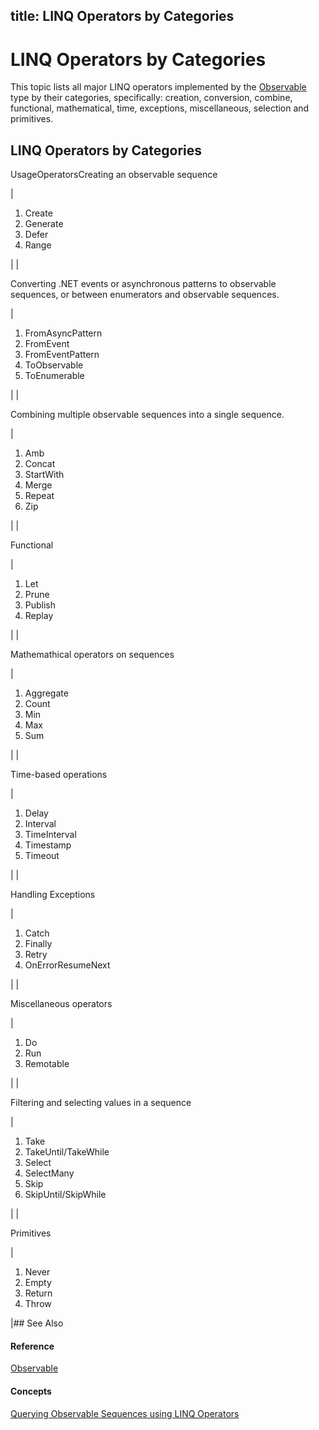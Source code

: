 title: LINQ Operators by Categories
---
# LINQ Operators by Categories

This topic lists all major LINQ operators implemented by the [Observable](Observable\Observable.md) type by their categories, specifically: creation, conversion, combine, functional, mathematical, time, exceptions, miscellaneous, selection and primitives.

## LINQ Operators by Categories

UsageOperatorsCreating an observable sequence

|

1. Create
2. Generate
3. Defer
4. Range

|
|

Converting .NET events or asynchronous patterns to observable sequences, or between enumerators and observable sequences.

|

1. FromAsyncPattern
2. FromEvent
3. FromEventPattern
4. ToObservable
5. ToEnumerable

|
|

Combining multiple observable sequences into a single sequence.

|

1. Amb
2. Concat
3. StartWith
4. Merge
5. Repeat
6. Zip

|
|

Functional

|

1. Let
2. Prune
3. Publish
4. Replay

|
|

Mathemathical operators on sequences

|

1. Aggregate
2. Count
3. Min
4. Max
5. Sum

|
|

Time-based operations

|

1. Delay
2. Interval
3. TimeInterval
4. Timestamp
5. Timeout

|
|

Handling Exceptions

|

1. Catch
2. Finally
3. Retry
4. OnErrorResumeNext

|
|

Miscellaneous operators

|

1. Do
2. Run
3. Remotable

|
|

Filtering and selecting values in a sequence

|

1. Take
2. TakeUntil/TakeWhile
3. Select
4. SelectMany
5. Skip
6. SkipUntil/SkipWhile

|
|

Primitives

|

1. Never
2. Empty
3. Return
4. Throw

|## See Also

#### Reference

[Observable](Observable\Observable.md)

#### Concepts

[Querying Observable Sequences using LINQ Operators](Querying\Querying.md)




